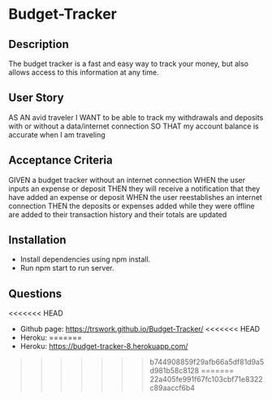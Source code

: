 # Budget-Tracker

## Description
The budget tracker is a fast and easy way to track your money, but also allows access to this information at any time.

## User Story
AS AN avid traveler
I WANT to be able to track my withdrawals and deposits with or without a data/internet connection
SO THAT my account balance is accurate when I am traveling 

## Acceptance Criteria
GIVEN a budget tracker without an internet connection
WHEN the user inputs an expense or deposit
THEN they will receive a notification that they have added an expense or deposit
WHEN the user reestablishes an internet connection
THEN the deposits or expenses added while they were offline are added to their transaction history and their totals are updated

## Installation
- Install dependencies using npm install.
- Run npm start to run server.

## Questions
<<<<<<< HEAD
- Github page: https://trswork.github.io/Budget-Tracker/
<<<<<<< HEAD
- Heroku: 
=======
- Heroku: https://budget-tracker-8.herokuapp.com/
>>>>>>> b744908859f29afb66a5df81d9a5d981b58c8128
=======
>>>>>>> 22a405fe991f67fc103cbf71e8322c89aaccf6b4
